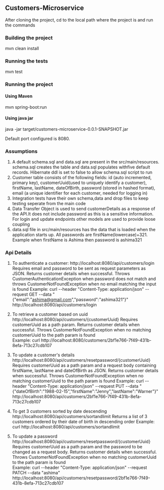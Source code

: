 ## Customers-Microservice

After cloning the project, cd to the local path where the project is and run the commands

### Building the project
mvn clean install

### Running the tests
mvn test

### Running the project 
#### Using Maven
mvn spring-boot:run
#### Using java jar
java -jar target/customers-microservice-0.0.1-SNAPSHOT.jar

Default port configured is 8080. 

### Assumptions
1. A default schema.sql and data.sql are present in the src/main/resources. schema.sql creates the table and data.sql populates withfive default records. Hibernate ddl is set to false to allow schema.sql script to run
2. Customer table consists of the following fields: id (auto incremented, primary key), customerUuid(used to uniquely identify a customer), firstName, lastName, dateOfBirth, password (stored in hashed format), email (a unique identifier for each customer, needed for logging in) 
3. Integration tests have their own schema,data and drop files to keep testing seperate from the main code
4. Data Transfer Object is used to send customerDetails as a response of the API.It does not include password as this is a sensitive information. For login and update endpoints other models are used to provide loose coupling
5. data.sql file in src/main/resources has the data that is loaded when the application starts up. All passwords are firstName(lowercase)+321. Example when firstName is Ashima then password is ashima321

### Api Details
1. To authenticate a customer: http://localhost:8080/api/customers/login
Requires email and password to be sent as request parameters as JSON. Returns customer details when successful. Throws CustomerAuthenticationException when password does not match and throws CustomerNotFoundException when no email matching the input is found
Example:
curl --header "Content-Type: application/json" --request GET --data "{\"email\":\"ashima@gmail.com\",\"password\":\"ashima321\"}" http://localhost:8080/api/customers/login

2. To retrieve a customer based on uuid http://localhost:8080/api/customers/{customerUuid}
Requires customerUuid as a path param. Returns customer details when successful. Throws CustomerNotFoundException when no matching customerUuid to the path param is found  
Example:
curl  http://localhost:8080/customers/2bf1e766-7f49-431b-8efa-713c27cdb107

3. To update a customer's details http://localhost:8080/api/customers/resetpassword/{customerUuid}
Requires customerUuid as a path param and a request body containing firstName, lastName and dateOfBirth as JSON. Returns customer details when successful. Throws CustomerNotFoundException when no matching customerUuid to the path param is found
Example:
curl --header "Content-Type: application/json" --request PUT --data "{\"dateOfBirth\":\"1988-02-15\",\"firstName\":\"Jenny\",\"lastName\":\"Warner\"}" http://localhost:8080/api/customers/2bf1e766-7f49-431b-8efa-713c27cdb107

4. To get 3 customers sorted by date descending http://localhost:8080/api/customers/sortandlimit
Returns a list of 3 customers ordered by their date of birth in descending order
Example:
curl  http://localhost:8080/api/customers/sortandlimit

5. To update a password http://localhost:8080/api/customers/resetpassword/{customerUuid}
Requires customerUuid as a path param and the password to be changed as a request body. Returns customer details when successful. Throws CustomerNotFoundException when no matching customerUuid to the path param is found  
Example:
curl --header "Content-Type: application/json" --request PATCH --data "ashima" http://localhost:8080/api/customers/resetpassword/2bf1e766-7f49-431b-8efa-713c27cdb107

